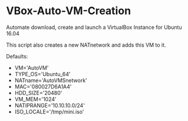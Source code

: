 # VBox-Auto-VM-Creation
Automate download, create and launch a VirtualBox Instance for Ubuntu 16.04

This script also creates a new NATnetwork and adds this VM to it.

Defaults:
- VM='AutoVM'
- TYPE_OS='Ubuntu_64'
- NATname='AutoVMSnetwork'
- MAC='080027D6A1A4'
- HDD_SIZE='20480'
- VM_MEM='1024'
- NATIPRANGE='10.10.10.0/24'
- ISO_LOCALE='/tmp/mini.iso'
